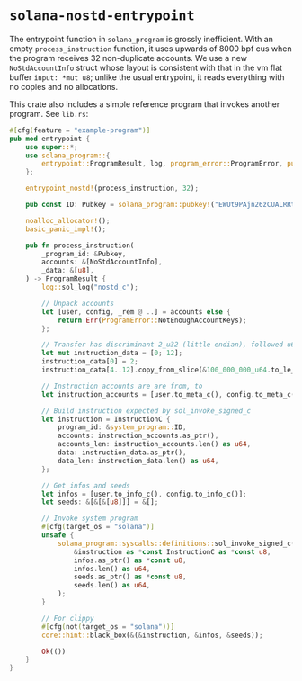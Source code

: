 # `solana-nostd-entrypoint`

The entrypoint function in `solana_program` is grossly inefficient. With an empty `process_instruction` function, it uses upwards of 8000 bpf cus when the program receives 32 non-duplicate accounts. We use a new `NoStdAccountInfo` struct whose layout is consistent with that in the vm flat buffer `input: *mut u8`; unlike the usual entrypoint, it reads everything with no copies and no allocations.

This crate also includes a simple reference program that invokes another program. See `lib.rs`:

```rust
#[cfg(feature = "example-program")]
pub mod entrypoint {
    use super::*;
    use solana_program::{
        entrypoint::ProgramResult, log, program_error::ProgramError, pubkey::Pubkey, system_program,
    };

    entrypoint_nostd!(process_instruction, 32);

    pub const ID: Pubkey = solana_program::pubkey!("EWUt9PAjn26zCUALRRt56Gutaj52Bpb8ifbf7GZX3h1k");

    noalloc_allocator!();
    basic_panic_impl!();

    pub fn process_instruction(
        _program_id: &Pubkey,
        accounts: &[NoStdAccountInfo],
        _data: &[u8],
    ) -> ProgramResult {
        log::sol_log("nostd_c");

        // Unpack accounts
        let [user, config, _rem @ ..] = accounts else {
            return Err(ProgramError::NotEnoughAccountKeys);
        };

        // Transfer has discriminant 2_u32 (little endian), followed u64 lamport amount
        let mut instruction_data = [0; 12];
        instruction_data[0] = 2;
        instruction_data[4..12].copy_from_slice(&100_000_000_u64.to_le_bytes());

        // Instruction accounts are are from, to
        let instruction_accounts = [user.to_meta_c(), config.to_meta_c()];

        // Build instruction expected by sol_invoke_signed_c
        let instruction = InstructionC {
            program_id: &system_program::ID,
            accounts: instruction_accounts.as_ptr(),
            accounts_len: instruction_accounts.len() as u64,
            data: instruction_data.as_ptr(),
            data_len: instruction_data.len() as u64,
        };

        // Get infos and seeds
        let infos = [user.to_info_c(), config.to_info_c()];
        let seeds: &[&[&[u8]]] = &[];

        // Invoke system program
        #[cfg(target_os = "solana")]
        unsafe {
            solana_program::syscalls::definitions::sol_invoke_signed_c(
                &instruction as *const InstructionC as *const u8,
                infos.as_ptr() as *const u8,
                infos.len() as u64,
                seeds.as_ptr() as *const u8,
                seeds.len() as u64,
            );
        }

        // For clippy
        #[cfg(not(target_os = "solana"))]
        core::hint::black_box(&(&instruction, &infos, &seeds));

        Ok(())
    }
}
```